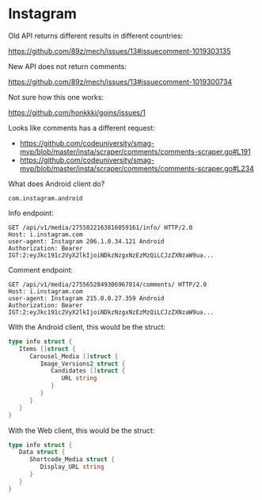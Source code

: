 # Instagram

Old API returns different results in different countries:

https://github.com/89z/mech/issues/13#issuecomment-1019303135

New API does not return comments:

https://github.com/89z/mech/issues/13#issuecomment-1019300734

Not sure how this one works:

https://github.com/honkkki/goins/issues/1

Looks like comments has a different request:

- https://github.com/codeuniversity/smag-mvp/blob/master/insta/scraper/comments/comments-scraper.go#L191
- https://github.com/codeuniversity/smag-mvp/blob/master/insta/scraper/comments/comments-scraper.go#L234

What does Android client do?

~~~
com.instagram.android
~~~

Info endpoint:

~~~
GET /api/v1/media/2755022163816059161/info/ HTTP/2.0
Host: i.instagram.com
user-agent: Instagram 206.1.0.34.121 Android
Authorization: Bearer IGT:2:eyJkc191c2VyX2lkIjoiNDkzNzgxNzEzMzQiLCJzZXNzaW9ua...
~~~

Comment endpoint:

~~~
GET /api/v1/media/2755652849306967814/comments/ HTTP/2.0
Host: i.instagram.com
user-agent: Instagram 215.0.0.27.359 Android
Authorization: Bearer IGT:2:eyJkc191c2VyX2lkIjoiNDkzNzgxNzEzMzQiLCJzZXNzaW9ua...
~~~

With the Android client, this would be the struct:

~~~go
type info struct {
   Items []struct {
      Carousel_Media []struct {
         Image_Versions2 struct {
            Candidates []struct {
               URL string
            }
         }
      }
   }
}
~~~

With the Web client, this would be the struct:

~~~go
type info struct {
   Data struct {
      Shortcode_Media struct {
         Display_URL string
      }
   }
}
~~~
